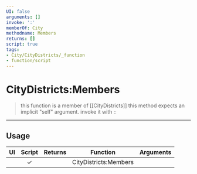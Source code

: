 ```yaml
---
UI: false
arguments: []
invoke: ':'
memberOf: City
methodname: Members
returns: []
script: true
tags:
- City/CityDistricts/_function
- function/script
---
```

# CityDistricts:Members
> this function is a member of [[CityDistricts]]
> this method expects an implicit "self" argument. invoke it with `:`
-----
## Usage
|  UI | Script | Returns | Function | Arguments |
|:---:|:------:|-------:|:--------:|:---------|
| |✓||CityDistricts:Members||
